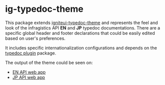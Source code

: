 # ig-typedoc-theme

This package extends [igniteui-typedoc-theme](https://github.com/IgniteUI/igniteui-typedoc-theme) and represents the feel and look of the infragistics API **EN** and **JP** typedoc documentations.
There are a specific global header and footer declarations that could be easily edited based on user's preferences.

It includes specific internationalization configurations and depends on the [typedoc plugin](https://github.com/IgniteUI/typedoc-plugin-localization) package.

The output of the theme could be seen on: 
* [EN API web app](https://www.infragistics.com/products/ignite-ui-angular/docs/typescript/latest/)
* [JP API web app](https://jp.infragistics.com/products/ignite-ui-angular/docs/typescript/latest/)
